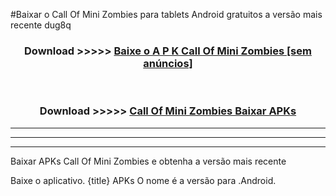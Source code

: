#Baixar o Call Of Mini Zombies   para tablets Android gratuitos a versão mais recente dug8q


<div align="center">
<h3>Download >>>>> <a href="https://pt-web.web.app/?pt= Call Of Mini Zombies ">Baixe o A P K Call Of Mini Zombies  [sem anúncios]</a></h3><br>

<h3>Download >>>>> <a href="https://pt-web.web.app/?pt= Call Of Mini Zombies ">Call Of Mini Zombies  Baixar APKs</a></h3>
</div>

----------------------------------------------------------

----------------------------------------------------------

----------------------------------------------------------

Baixar APKs Call Of Mini Zombies  e obtenha a versão mais recente

Baixe o aplicativo. {title} APKs O nome é a versão para .Android.


